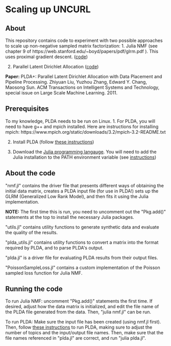 <h1>Scaling up UNCURL</h1>

<h2>About</h2>
This repository contains code to experiment with two possible approaches to scale up non-negative sampled matrix factorization:
1. Julia NMF (see chapter 9 of https://web.stanford.edu/~boyd/papers/pdf/glrm.pdf ). This uses proximal gradient descent. (<a href="https://github.com/madeleineudell/LowRankModels.jl">code</a>)

2. Parallel Latent Dirichlet Allocation (<a href="http://openbigdatagroup.github.io/plda/">code</a>) 

<b>Paper:</b> PLDA+: Parallel Latent Dirichlet Allocation with Data Placement and Pipeline Processing. Zhiyuan Liu, Yuzhou Zhang, Edward Y. Chang, Maosong Sun. ACM Transactions on Intelligent Systems and Technology, special issue on Large Scale Machine Learning. 2011.

<h2>Prerequisites</h2>
To my knowledge, PLDA needs to be run on Linux. 
1. For PLDA, you will need to have g++ and mpich installed. Here are instructions for installing mpich: https://www.mpich.org/static/downloads/3.2/mpich-3.2-README.txt

2. Install PLDA (follow <a href="http://openbigdatagroup.github.io/plda/">these instructions</a>)

3. Download the <a href="https://julialang.org/downloads/">Julia programming langauge</a>. You will need to add the Julia installation to the PATH environment variable (see <a href="https://julialang.org/downloads/platform.html">instructions</a>)

<h2>About the code</h2>

"nmf.jl" contains the driver file that presents different ways of obtaining the initial data matrix, creates a PLDA input file (for use in PLDA!) sets up the GLRM (Generalized Low Rank Model), and then fits it using the Julia implementation.

<b>NOTE:</b> The first time this is run, you need to uncomment out the "Pkg.add()" statements at the top to install the necessary Julia packages.

"utils.jl" contains utility functions to generate synthetic data and evaluate the quality of the results.

"plda_utils.jl" contains utility functions to convert a matrix into the format required by PLDA, and to parse PLDA's output.

"plda.jl" is a driver file for evaluating PLDA results from their output files.

"PoissonSampleLoss.jl" contains a custom implementation of the Poisson sampled loss function for Julia NMF.

<h2>Running the code</h2>
To run Julia NMF: uncomment "Pkg.add()" statements the first time. If desired, adjust how the data matrix is initialized, and edit the file name of the PLDA file generated from the data. Then, "julia nmf.jl" can be run.

To run PLDA: Make sure the input file has been created (using nmf.jl first). Then, follow <a href="http://openbigdatagroup.github.io/plda/"> these instructions</a> to run PLDA, making sure to adjust the number of topics and the input/output file names. Then, make sure that the file names referenced in "plda.jl" are correct, and run "julia plda.jl".

